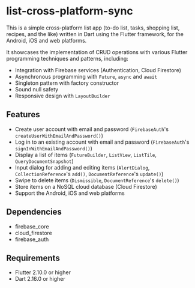 # list-cross-platform-sync
This is a simple cross-platform list app 
(to-do list, tasks, shopping list, recipes, and the like) 
written in Dart using the Flutter framework, 
for the Android, iOS and web platforms.

It showcases the implementation of CRUD operations 
with various Flutter programming techniques and patterns, including:
- Integration with Firebase services (Authentication, Cloud Firestore)
- Asynchronous programming with `Future`, `async` and `await`
- Singleton pattern with factory constructor
- Sound null safety
- Responsive design with `LayoutBuilder`

## Features
- Create user account with email and password 
  (`FirebaseAuth`'s `createUserWithEmailAndPassword()`)
- Log in to an existing account with email and password 
  (`FirebaseAuth`'s `signInWithEmailAndPassword()`)
- Display a list of items 
  (`FutureBuilder`, `ListView`, `ListTile`, `QueryDocumentSnapshot`)
- Input dialog for adding and editing items 
  (`AlertDialog`, `CollectionReference`'s `add()`, 
  `DocumentReference`'s `update()`)
- Swipe to delete items 
  (`Dismissible`, `DocumentReference`'s `delete()`)
- Store items on a NoSQL cloud database (Cloud Firestore)
- Support the Android, iOS and web platforms

## Dependencies
- firebase_core
- cloud_firestore
- firebase_auth

## Requirements
- Flutter 2.10.0 or higher
- Dart 2.16.0 or higher

